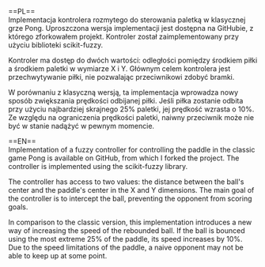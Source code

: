 ==PL==<br>
Implementacja kontrolera rozmytego do sterowania paletką w klasycznej grze Pong. Uproszczona wersja implementacji jest dostępna na GitHubie, z którego zforkowałem projekt. Kontroler został zaimplementowany przy użyciu biblioteki scikit-fuzzy.

Kontroler ma dostęp do dwóch wartości: odległości pomiędzy środkiem piłki a środkiem paletki w wymiarze X i Y. Głównym celem kontrolera jest przechwytywanie piłki, nie pozwalając przeciwnikowi zdobyć bramki.

W porównaniu z klasyczną wersją, ta implementacja wprowadza nowy sposób zwiększania prędkości odbijanej piłki. Jeśli piłka zostanie odbita przy użyciu najbardziej skrajnego 25% paletki, jej prędkość wzrasta o 10%. Ze względu na ograniczenia prędkości paletki, naiwny przeciwnik może nie być w stanie nadążyć w pewnym momencie.


==EN==<br>
Implementation of a fuzzy controller for controlling the paddle in the classic game Pong is available on GitHub, from which I forked the project. The controller is implemented using the scikit-fuzzy library.

The controller has access to two values: the distance between the ball's center and the paddle's center in the X and Y dimensions. The main goal of the controller is to intercept the ball, preventing the opponent from scoring goals.

In comparison to the classic version, this implementation introduces a new way of increasing the speed of the rebounded ball. If the ball is bounced using the most extreme 25% of the paddle, its speed increases by 10%. Due to the speed limitations of the paddle, a naive opponent may not be able to keep up at some point.
